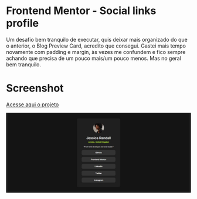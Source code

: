 # Frontend Mentor - Social links profile 

Um desafio bem tranquilo de executar, quis deixar mais organizado do que o anterior, o Blog Preview Card, acredito que consegui. Gastei mais tempo novamente com padding e margin, às vezes me confundem e fico sempre achando que precisa de um pouco mais/um pouco menos. Mas no geral bem tranquilo. 

# Screenshot
[Acesse aqui o projeto](social-link-profile-jade.vercel.app)

![](/assets/images/screenshot.jpg)

